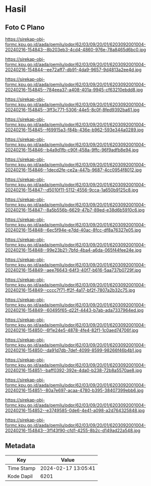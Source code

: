# Hasil

## Foto C Plano

https://sirekap-obj-formc.kpu.go.id/aada/pemilu/pdpr/62/03/09/20/01/6203092001004-20240216-154843--8b203eb3-4cd4-4860-976e-78a8465d6bc0.jpg

https://sirekap-obj-formc.kpu.go.id/aada/pemilu/pdpr/62/03/09/20/01/6203092001004-20240216-154844--ee72aff7-db91-4da9-9657-9d4813a2ee4d.jpg

https://sirekap-obj-formc.kpu.go.id/aada/pemilu/pdpr/62/03/09/20/01/6203092001004-20240216-154845--784eea37-a408-401a-9945-cf63210ebdd8.jpg

https://sirekap-obj-formc.kpu.go.id/aada/pemilu/pdpr/62/03/09/20/01/6203092001004-20240216-154845--3ff3c771-5306-44e5-8c0f-8fed9392ba61.jpg

https://sirekap-obj-formc.kpu.go.id/aada/pemilu/pdpr/62/03/09/20/01/6203092001004-20240216-154845--f69915a3-f84b-436e-b962-593e344a0289.jpg

https://sirekap-obj-formc.kpu.go.id/aada/pemilu/pdpr/62/03/09/20/01/6203092001004-20240216-154846--b4a9d1fb-c90f-458a-9ffc-96f9adfb8e94.jpg

https://sirekap-obj-formc.kpu.go.id/aada/pemilu/pdpr/62/03/09/20/01/6203092001004-20240216-154846--1decd2fe-ce2a-447b-9687-4cc0954f8012.jpg

https://sirekap-obj-formc.kpu.go.id/aada/pemilu/pdpr/62/03/09/20/01/6203092001004-20240216-154847--d5010f11-5112-4556-9cca-1a650b9125c8.jpg

https://sirekap-obj-formc.kpu.go.id/aada/pemilu/pdpr/62/03/09/20/01/6203092001004-20240216-154847--8a5b556b-6629-47b7-89ed-e38d6b5910c6.jpg

https://sirekap-obj-formc.kpu.go.id/aada/pemilu/pdpr/62/03/09/20/01/6203092001004-20240216-154848--6ec5f94e-e7dd-40ac-8fcc-df8a76327e05.jpg

https://sirekap-obj-formc.kpu.go.id/aada/pemilu/pdpr/62/03/09/20/01/6203092001004-20240216-154848--99e23b21-7bfd-4ba4-a6da-065f44fee24e.jpg

https://sirekap-obj-formc.kpu.go.id/aada/pemilu/pdpr/62/03/09/20/01/6203092001004-20240216-154849--aee76643-64f3-40f7-b616-5aa737b0729f.jpg

https://sirekap-obj-formc.kpu.go.id/aada/pemilu/pdpr/62/03/09/20/01/6203092001004-20240216-154849--cccc7f71-ff2f-4a17-bf2f-7807a2b32c75.jpg

https://sirekap-obj-formc.kpu.go.id/aada/pemilu/pdpr/62/03/09/20/01/6203092001004-20240216-154849--60495f65-d22f-4443-b7ab-ada7337964ed.jpg

https://sirekap-obj-formc.kpu.go.id/aada/pemilu/pdpr/62/03/09/20/01/6203092001004-20240216-154850--6f1e24e5-4878-4fe4-82f1-1c0aed74706f.jpg

https://sirekap-obj-formc.kpu.go.id/aada/pemilu/pdpr/62/03/09/20/01/6203092001004-20240216-154850--da91d7db-7def-4099-8599-98266f46b4b1.jpg

https://sirekap-obj-formc.kpu.go.id/aada/pemilu/pdpr/62/03/09/20/01/6203092001004-20240216-154851--baff0392-392e-4da0-b238-72b8a5570ae8.jpg

https://sirekap-obj-formc.kpu.go.id/aada/pemilu/pdpr/62/03/09/20/01/6203092001004-20240216-154851--80a7e697-acaa-4780-b395-38407399ebb6.jpg

https://sirekap-obj-formc.kpu.go.id/aada/pemilu/pdpr/62/03/09/20/01/6203092001004-20240216-154852--e3749585-0de6-4e41-a098-a2d764325848.jpg

https://sirekap-obj-formc.kpu.go.id/aada/pemilu/pdpr/62/03/09/20/01/6203092001004-20240216-154843--3f143f90-cfd1-4255-8b2c-d149ad22a548.jpg


## Metadata

| Key        | Value               |
| ---------- | ------------------- |
| Time Stamp | 2024-02-17 13:05:41 |
| Kode Dapil | 6201                |



